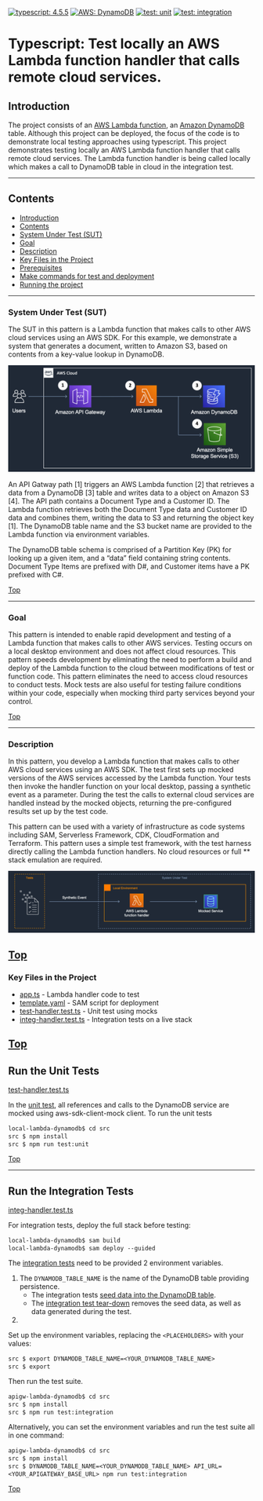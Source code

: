 [![typescript: 4.5.5](https://badgen.net/badge/Built%20With/TypeScript/blue9)](https://badgen.net/badge/Built%20With/TypeScript/blue9)
[![AWS: DynamoDB](https://img.shields.io/badge/AWS-DynamoDB-blueviolet)](https://img.shields.io/badge/AWS-DynamoDB-blueviolet)
[![test: unit](https://img.shields.io/badge/Test-Unit-blue)](https://img.shields.io/badge/Test-Unit-blue)
[![test: integration](https://img.shields.io/badge/Test-Integration-yellow)](https://img.shields.io/badge/Test-Integration-yellow)

# Typescript: Test locally an AWS Lambda function handler that calls remote cloud services.

## Introduction

The project consists of an [AWS Lambda function](https://aws.amazon.com/lambda/), an [Amazon DynamoDB](https://aws.amazon.com/dynamodb/) table. Although this project can be deployed, the focus of the code is to demonstrate local testing approaches using typescript. This project demonstrates testing locally an AWS Lambda function handler that calls remote cloud services. The Lambda function handler is being called locally which makes a call to DynamoDB table in cloud in the integration test. 

---

## Contents

- [Introduction](#introduction)
- [Contents](#contents)
- [System Under Test (SUT)](#system-under-test-sut)
- [Goal](#goal)
- [Description](#description)
- [Key Files in the Project](#key-files-in-the-project)
- [Prerequisites](#prerequisites)
- [Make commands for test and deployment](#make-commands-for-test-and-deployment)
- [Running the project](#running-the-project)

---

### System Under Test (SUT)

The SUT in this pattern is a Lambda function that makes calls to other AWS cloud services using an AWS SDK. For this example, we demonstrate a system that generates a document, written to Amazon S3, based on contents from a key-value lookup in DynamoDB.

![System Under Test (SUT)](img/system-under-test.png)

An API Gatway path [1] triggers an AWS Lambda function [2] that retrieves a data from a DynamoDB [3] table and writes data to a object on Amazon S3 [4]. The API path contains a Document Type and a Customer ID. The Lambda function retrieves both the Document Type data and Customer ID data and combines them, writing the data to S3 and returning the object key [1]. The DynamoDB table name and the S3 bucket name are provided to the Lambda function via environment variables. 

The DynamoDB table schema is comprised of a Partition Key (PK) for looking up a given item, and a “data” field containing string contents. Document Type Items are prefixed with D#, and Customer items have a PK prefixed with C#.

[Top](#contents)

---

### Goal

This pattern is intended to enable rapid development and testing of a Lambda function that makes calls to other AWS services. Testing occurs on a local desktop environment and does not affect cloud resources. This pattern speeds development by eliminating the need to perform a build and deploy of the Lambda function to the cloud between modifications of test or function code. This pattern eliminates the need to access cloud resources to conduct tests. Mock tests are also useful for testing failure conditions within your code, especially when mocking third party services beyond your control.

[Top](#contents)

---

### Description

In this pattern, you develop a Lambda function that makes calls to other AWS cloud services using an AWS SDK. The test first sets up mocked versions of the AWS services accessed by the Lambda function. Your tests then invoke the handler function on your local desktop, passing a synthetic event as a parameter. During the test the calls to external cloud services are handled instead by the mocked objects, returning the pre-configured results set up by the test code. 

This pattern can be used with a variety of infrastructure as code systems including SAM, Serverless Framework, CDK, CloudFormation and Terraform. This pattern uses a simple test framework, with the test harness directly calling the Lambda function handlers. No cloud resources or full ** stack emulation are required.

![Test Pattern](img/pattern_04_lambda_mock_test.png)

[Top](#contents)
---

### Key Files in the Project

  - [app.ts](src/app.ts) - Lambda handler code to test
  - [template.yaml](template.yaml) - SAM script for deployment
  - [test-handler.test.ts](src/tests/unit/test-handler.test.ts) - Unit test using mocks
  - [integ-handler.test.ts](src/tests/integration/integ-handler.test.ts) - Integration tests on a live stack

[Top](#contents)
---

## Run the Unit Tests
[test-handler.test.ts](src/tests/unit/test-handler.test.ts) 

In the [unit test](src/tests/unit/test-handler.test.ts#L44), all references and calls to the DynamoDB service are mocked using aws-sdk-client-mock client.
To run the unit tests
``` shell
local-lambda-dynamodb$ cd src
src $ npm install
src $ npm run test:unit
```

[Top](#contents)

---

## Run the Integration Tests
[integ-handler.test.ts](src/tests/integration/integ-handler.test.ts) 

For integration tests, deploy the full stack before testing:
```shell
local-lambda-dynamodb$ sam build
local-lambda-dynamodb$ sam deploy --guided
```
 
The [integration tests](src/tests/integration/integ-handler.test.ts) need to be provided 2 environment variables. 

1. The `DYNAMODB_TABLE_NAME` is the name of the DynamoDB table providing persistence. 
    * The integration tests [seed data into the DynamoDB table](src/tests/integration/integ-handler.test.ts#L24-28).
    * The [integration test tear-down](src/tests/integration/integ-handler.test.ts#L30-49) removes the seed data, as well as data generated during the test.
2. 

Set up the environment variables, replacing the `<PLACEHOLDERS>` with your values:
```shell
src $ export DYNAMODB_TABLE_NAME=<YOUR_DYNAMODB_TABLE_NAME>
src $ export 
```

Then run the test suite.
```shell
apigw-lambda-dynamodb$ cd src
src $ npm install
src $ npm run test:integration
```

Alternatively, you can set the environment variables and run the test suite all in one command:
```shell
apigw-lambda-dynamodb$ cd src
src $ npm install
src $ DYNAMODB_TABLE_NAME=<YOUR_DYNAMODB_TABLE_NAME> API_URL=<YOUR_APIGATEWAY_BASE_URL> npm run test:integration
```

[Top](#contents)